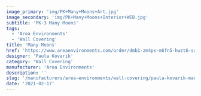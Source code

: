 ```yaml
---
image_primary: 'img/PK+Many+Moons+Art.jpg'
image_secondary: 'img/PK+Many+Moons+Interior+WEB.jpg'
subtitle: 'PK-3 Many Moons'
tags:
  - 'Area Environments'
  - 'Wall Covering'
title: 'Many Moons'
href: 'https://www.areaenvironments.com/order/dmb1-zm4px-m6fn5-hwzt6-safy2-75r33-baysk-jtgzt-3rpjb-e947a'
designer: 'Paula Kovarik'
category: 'Wall Covering'
manufacturer: 'Area Environments'
description: ''
slug: '/manufacturers/area-environments/wall-covering/paula-kovarik-many-moons'
date: '2021-02-17'
---
```

